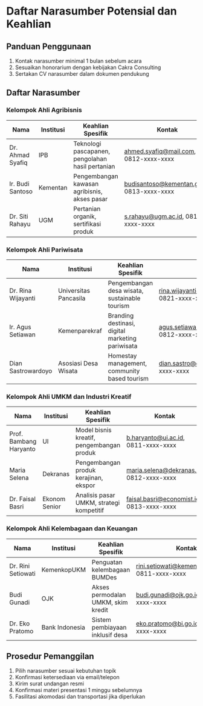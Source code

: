 # Daftar Narasumber Potensial dan Keahlian

## Panduan Penggunaan

1. Kontak narasumber minimal 1 bulan sebelum acara
2. Sesuaikan honorarium dengan kebijakan Cakra Consulting
3. Sertakan CV narasumber dalam dokumen pendukung

## Daftar Narasumber

### Kelompok Ahli Agribisnis

| Nama | Institusi | Keahlian Spesifik | Kontak | Honorarium |
|------|-----------|-------------------|--------|------------|
| Dr. Ahmad Syafiq | IPB | Teknologi pascapanen, pengolahan hasil pertanian | <ahmed.syafiq@mail.com>, 0812-xxxx-xxxx | Rp 5.000.000/sesi |
| Ir. Budi Santoso | Kementan | Pengembangan kawasan agribisnis, akses pasar | <budisantoso@kementan.go.id>, 0813-xxxx-xxxx | Rp 4.500.000/sesi |
| Dr. Siti Rahayu | UGM | Pertanian organik, sertifikasi produk | <s.rahayu@ugm.ac.id>, 0811-xxxx-xxxx | Rp 4.000.000/sesi |

### Kelompok Ahli Pariwisata

| Nama | Institusi | Keahlian Spesifik | Kontak | Honorarium |
|------|-----------|-------------------|--------|------------|
| Dr. Rina Wijayanti | Universitas Pancasila | Pengembangan desa wisata, sustainable tourism | <rina.wijayanti@univpancasila.ac.id>, 0821-xxxx-xxxx | Rp 5.500.000/sesi |
| Ir. Agus Setiawan | Kemenparekraf | Branding destinasi, digital marketing pariwisata | <agus.setiawan@kemenparekraf.go.id>, 0812-xxxx-xxxx | Rp 4.000.000/sesi |
| Dian Sastrowardoyo | Asosiasi Desa Wisata | Homestay management, community based tourism | <dian.sastro@desawisata.id>, 0813-xxxx-xxxx | Rp 6.000.000/sesi |

### Kelompok Ahli UMKM dan Industri Kreatif

| Nama | Institusi | Keahlian Spesifik | Kontak | Honorarium |
|------|-----------|-------------------|--------|------------|
| Prof. Bambang Haryanto | UI | Model bisnis kreatif, pengembangan produk | <b.haryanto@ui.ac.id>, 0811-xxxx-xxxx | Rp 5.000.000/sesi |
| Maria Selena | Dekranas | Pengembangan produk kerajinan, ekspor | <maria.selena@dekranas.id>, 0812-xxxx-xxxx | Rp 4.500.000/sesi |
| Dr. Faisal Basri | Ekonom Senior | Analisis pasar UMKM, strategi kompetitif | <faisal.basri@economist.id>, 0813-xxxx-xxxx | Rp 7.000.000/sesi |

### Kelompok Ahli Kelembagaan dan Keuangan

| Nama | Institusi | Keahlian Spesifik | Kontak | Honorarium |
|------|-----------|-------------------|--------|------------|
| Dr. Rini Setiowati | KemenkopUKM | Penguatan kelembagaan BUMDes | <rini.setiowati@kemenkopukm.go.id>, 0811-xxxx-xxxx | Rp 4.000.000/sesi |
| Budi Gunadi | OJK | Akses permodalan UMKM, skim kredit | <budi.gunadi@ojk.go.id>, 0812-xxxx-xxxx | Rp 5.000.000/sesi |
| Dr. Eko Pratomo | Bank Indonesia | Sistem pembiayaan inklusif desa | <eko.pratomo@bi.go.id>, 0813-xxxx-xxxx | Rp 5.500.000/sesi |

## Prosedur Pemanggilan

1. Pilih narasumber sesuai kebutuhan topik
2. Konfirmasi ketersediaan via email/telepon
3. Kirim surat undangan resmi
4. Konfirmasi materi presentasi 1 minggu sebelumnya
5. Fasilitasi akomodasi dan transportasi jika diperlukan

